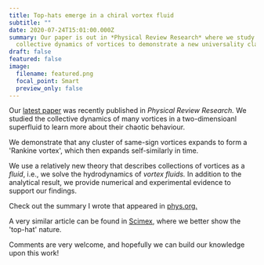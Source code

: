 ```yaml
---
title: Top-hats emerge in a chiral vortex fluid
subtitle: ""
date: 2020-07-24T15:01:00.000Z
summary: Our paper is out in *Physical Review Research* where we study the
  collective dynamics of vortices to demonstrate a new universality class.
draft: false
featured: false
image:
  filename: featured.png
  focal_point: Smart
  preview_only: false
---
```

Our [latest paper](https://journals.aps.org/prresearch/abstract/10.1103/PhysRevResearch.2.033138) was recently published in *Physical Review Research.* We studied the collective dynamics of many vortices in a two-dimensioanl superfluid to learn more about their chaotic behaviour.

We demonstrate that any cluster of same-sign vortices expands to form a 'Rankine vortex', which then expands self-similarly in time. 

We use a relatively new theory that describes collections of vortices as a *fluid*, i.e., we solve the hydrodynamics of *vortex fluids.* In addition to the analytical result, we provide numerical and experimental evidence to support our findings.

Check out the summary I wrote that appeared in [phys.org.](https://phys.org/news/2020-09-vortex-hats-emerge-superfluids.html)

A very similar article can be found in [Scimex](https://www.scimex.org/newsfeed/vortex-top-hats-emerge-in-superfluids), where we better show the 'top-hat' nature.

Comments are very welcome, and hopefully we can build our knowledge upon this work!